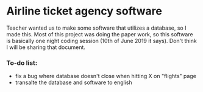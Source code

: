 # Airline ticket agency software
Teacher wanted us to make some software that utilizes a database, so I made this. Most of this project was doing the paper work, so this software is basically one night coding session (10th of June 2019 it says). Don't think I will be sharing that document.

### To-do list:
* fix a bug where database doesn't close when hitting X on "flights" page
* transalte the database and software to english

